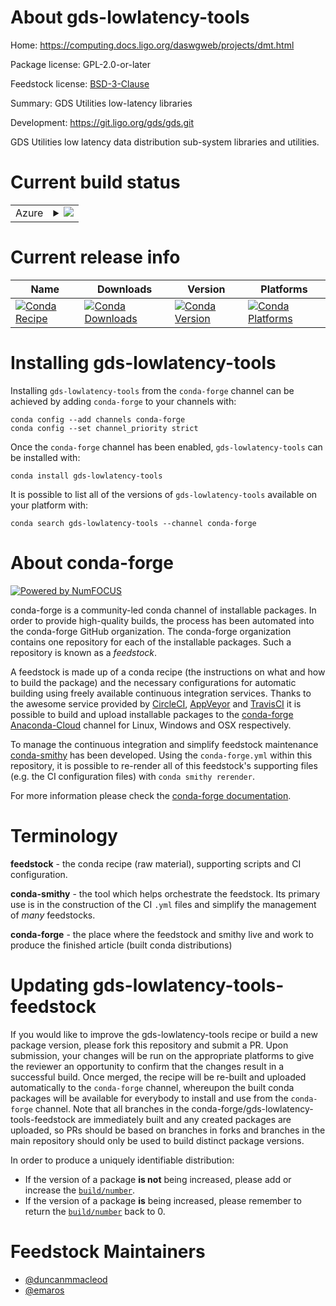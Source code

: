 About gds-lowlatency-tools
==========================

Home: https://computing.docs.ligo.org/daswgweb/projects/dmt.html

Package license: GPL-2.0-or-later

Feedstock license: [BSD-3-Clause](https://github.com/conda-forge/gds-lowlatency-tools-feedstock/blob/master/LICENSE.txt)

Summary: GDS Utilities low-latency libraries

Development: https://git.ligo.org/gds/gds.git

GDS Utilities low latency data distribution sub-system libraries and
utilities.


Current build status
====================


<table>
    
  <tr>
    <td>Azure</td>
    <td>
      <details>
        <summary>
          <a href="https://dev.azure.com/conda-forge/feedstock-builds/_build/latest?definitionId=12932&branchName=master">
            <img src="https://dev.azure.com/conda-forge/feedstock-builds/_apis/build/status/gds-lowlatency-tools-feedstock?branchName=master">
          </a>
        </summary>
        <table>
          <thead><tr><th>Variant</th><th>Status</th></tr></thead>
          <tbody><tr>
              <td>linux_64</td>
              <td>
                <a href="https://dev.azure.com/conda-forge/feedstock-builds/_build/latest?definitionId=12932&branchName=master">
                  <img src="https://dev.azure.com/conda-forge/feedstock-builds/_apis/build/status/gds-lowlatency-tools-feedstock?branchName=master&jobName=linux&configuration=linux_64_" alt="variant">
                </a>
              </td>
            </tr><tr>
              <td>osx_64</td>
              <td>
                <a href="https://dev.azure.com/conda-forge/feedstock-builds/_build/latest?definitionId=12932&branchName=master">
                  <img src="https://dev.azure.com/conda-forge/feedstock-builds/_apis/build/status/gds-lowlatency-tools-feedstock?branchName=master&jobName=osx&configuration=osx_64_" alt="variant">
                </a>
              </td>
            </tr>
          </tbody>
        </table>
      </details>
    </td>
  </tr>
</table>

Current release info
====================

| Name | Downloads | Version | Platforms |
| --- | --- | --- | --- |
| [![Conda Recipe](https://img.shields.io/badge/recipe-gds--lowlatency--tools-green.svg)](https://anaconda.org/conda-forge/gds-lowlatency-tools) | [![Conda Downloads](https://img.shields.io/conda/dn/conda-forge/gds-lowlatency-tools.svg)](https://anaconda.org/conda-forge/gds-lowlatency-tools) | [![Conda Version](https://img.shields.io/conda/vn/conda-forge/gds-lowlatency-tools.svg)](https://anaconda.org/conda-forge/gds-lowlatency-tools) | [![Conda Platforms](https://img.shields.io/conda/pn/conda-forge/gds-lowlatency-tools.svg)](https://anaconda.org/conda-forge/gds-lowlatency-tools) |

Installing gds-lowlatency-tools
===============================

Installing `gds-lowlatency-tools` from the `conda-forge` channel can be achieved by adding `conda-forge` to your channels with:

```
conda config --add channels conda-forge
conda config --set channel_priority strict
```

Once the `conda-forge` channel has been enabled, `gds-lowlatency-tools` can be installed with:

```
conda install gds-lowlatency-tools
```

It is possible to list all of the versions of `gds-lowlatency-tools` available on your platform with:

```
conda search gds-lowlatency-tools --channel conda-forge
```


About conda-forge
=================

[![Powered by NumFOCUS](https://img.shields.io/badge/powered%20by-NumFOCUS-orange.svg?style=flat&colorA=E1523D&colorB=007D8A)](http://numfocus.org)

conda-forge is a community-led conda channel of installable packages.
In order to provide high-quality builds, the process has been automated into the
conda-forge GitHub organization. The conda-forge organization contains one repository
for each of the installable packages. Such a repository is known as a *feedstock*.

A feedstock is made up of a conda recipe (the instructions on what and how to build
the package) and the necessary configurations for automatic building using freely
available continuous integration services. Thanks to the awesome service provided by
[CircleCI](https://circleci.com/), [AppVeyor](https://www.appveyor.com/)
and [TravisCI](https://travis-ci.com/) it is possible to build and upload installable
packages to the [conda-forge](https://anaconda.org/conda-forge)
[Anaconda-Cloud](https://anaconda.org/) channel for Linux, Windows and OSX respectively.

To manage the continuous integration and simplify feedstock maintenance
[conda-smithy](https://github.com/conda-forge/conda-smithy) has been developed.
Using the ``conda-forge.yml`` within this repository, it is possible to re-render all of
this feedstock's supporting files (e.g. the CI configuration files) with ``conda smithy rerender``.

For more information please check the [conda-forge documentation](https://conda-forge.org/docs/).

Terminology
===========

**feedstock** - the conda recipe (raw material), supporting scripts and CI configuration.

**conda-smithy** - the tool which helps orchestrate the feedstock.
                   Its primary use is in the construction of the CI ``.yml`` files
                   and simplify the management of *many* feedstocks.

**conda-forge** - the place where the feedstock and smithy live and work to
                  produce the finished article (built conda distributions)


Updating gds-lowlatency-tools-feedstock
=======================================

If you would like to improve the gds-lowlatency-tools recipe or build a new
package version, please fork this repository and submit a PR. Upon submission,
your changes will be run on the appropriate platforms to give the reviewer an
opportunity to confirm that the changes result in a successful build. Once
merged, the recipe will be re-built and uploaded automatically to the
`conda-forge` channel, whereupon the built conda packages will be available for
everybody to install and use from the `conda-forge` channel.
Note that all branches in the conda-forge/gds-lowlatency-tools-feedstock are
immediately built and any created packages are uploaded, so PRs should be based
on branches in forks and branches in the main repository should only be used to
build distinct package versions.

In order to produce a uniquely identifiable distribution:
 * If the version of a package **is not** being increased, please add or increase
   the [``build/number``](https://docs.conda.io/projects/conda-build/en/latest/resources/define-metadata.html#build-number-and-string).
 * If the version of a package **is** being increased, please remember to return
   the [``build/number``](https://docs.conda.io/projects/conda-build/en/latest/resources/define-metadata.html#build-number-and-string)
   back to 0.

Feedstock Maintainers
=====================

* [@duncanmmacleod](https://github.com/duncanmmacleod/)
* [@emaros](https://github.com/emaros/)

